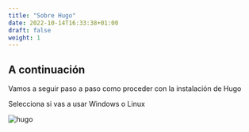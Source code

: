 ```yaml
---
title: "Sobre Hugo"
date: 2022-10-14T16:33:38+01:00
draft: false
weight: 1
---
```


## A continuación

Vamos a seguir paso a paso como proceder con la instalación de Hugo


Selecciona si vas a usar Windows o Linux

![hugo](/images/hugoname.png)